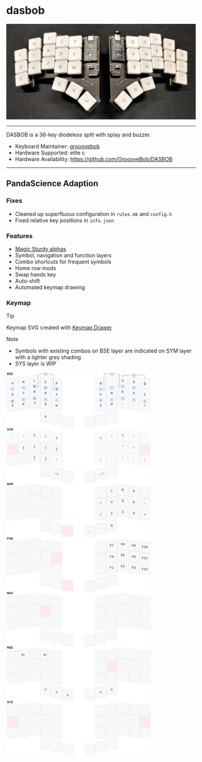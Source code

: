 # dasbob

![keyboard image](dasbob.jpg)

---

DASBOB is a 36-key diodeless split with splay and buzzer.

- Keyboard Maintainer: [grooovebob](https://github.com/grooovebob)
- Hardware Supported: elite c
- Hardware Availability: https://github.com/GroooveBob/DASBOB

---

## PandaScience Adaption

### Fixes

- Cleaned up superfluous configuration in `rules.mk` and `config.h`
- Fixed relative key positions in `info.json`

### Features

- [Magic Sturdy alphas](https://github.com/Ikcelaks/keyboard_layouts/blob/main/magic_sturdy/magic_sturdy.md)
- Symbol, navigation and function layers
- Combo shortcuts for frequent symbols
- Home row mods
- Swap hands key
- Auto-shift
- Automated keymap drawing

### Keymap

> [!TIP]
> Keymap SVG created with [Keymap Drawer](https://github.com/caksoylar/keymap-drawer)

> [!NOTE]
>
> - Symbols with existing combos on BSE layer are indicated on SYM layer with a
>   lighter grey shading
> - SYS layer is WIP

![keyboard image](./keymap-drawer/keymap.svg)
